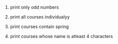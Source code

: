 1) print only odd numbers

2) print all courses individualyy

3)  print courses contain spring

4) print courses whose name is atleast 4 characters